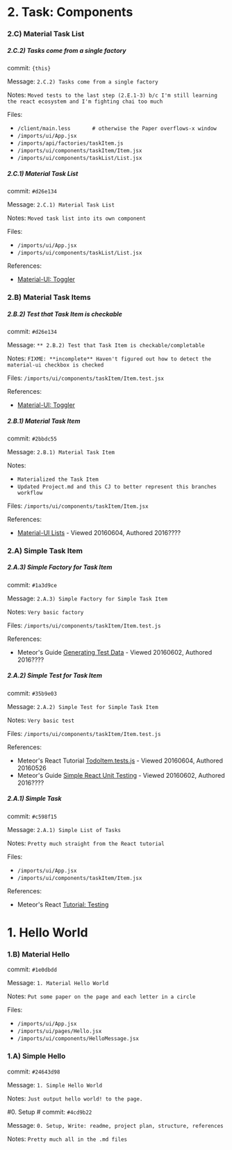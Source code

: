 # 2. Task: Components #
### 2.C) Material Task List

##### 2.C.2) Tasks come from a single factory
commit: `{this}`

Message: `2.C.2) Tasks come from a single factory`

Notes: `Moved tests to the last step (2.E.1-3) b/c I'm still learning the react ecosystem and I'm fighting chai too much`

Files:
*  `/client/main.less       # otherwise the Paper overflows-x window`
*  `/imports/ui/App.jsx`
*  `/imports/api/factories/taskItem.js`
*  `/imports/ui/components/taskItem/Item.jsx`
*  `/imports/ui/components/taskList/List.jsx`

##### 2.C.1) Material Task List
commit: `#d26e134`

Message: `2.C.1) Material Task List`

Notes: `Moved task list into its own component`

Files:
*  `/imports/ui/App.jsx`
*  `/imports/ui/components/taskList/List.jsx`

References:
* [Material-UI: Toggler](http://www.material-ui.com/#/components/toggle)

### 2.B) Material Task Items

##### 2.B.2) Test that Task Item is checkable
commit: `#d26e134`

Message: `** 2.B.2) Test that Task Item is checkable/completable`

Notes: `FIXME: **incomplete** Haven't figured out how to detect the material-ui checkbox is checked`

Files:  `/imports/ui/components/taskItem/Item.test.jsx`

References:
* [Material-UI: Toggler](http://www.material-ui.com/#/components/toggle)

##### 2.B.1) Material Task Item
commit: `#2bbdc55`

Message: `2.B.1) Material Task Item`

Notes:
* `Materialized the Task Item`
* `Updated Project.md and this CJ to better represent this branches workflow`

Files:  `/imports/ui/components/taskItem/Item.jsx`

References:
* [Material-UI Lists](http://www.material-ui.com/#/components/list) - Viewed 20160604, Authored 2016????

### 2.A) Simple Task Item

##### 2.A.3) Simple Factory for Task Item
commit: `#1a3d9ce`

Message: `2.A.3) Simple Factory for Simple Task Item`

Notes: `Very basic factory`

Files:  `/imports/ui/components/taskItem/Item.test.js`

References:
* Meteor's Guide [Generating Test Data](http://guide.meteor.com/testing.html#generating-test-data) - Viewed 20160602, Authored 2016????

##### 2.A.2) Simple Test for Task Item
commit: `#35b9e03`

Message: `2.A.2) Simple Test for Simple Task Item`

Notes: `Very basic test`

Files: `/imports/ui/components/taskItem/Item.test.js`

References:
* Meteor's React Tutorial [TodoItem.tests.js](https://github.com/meteor/todos/blob/64443420030eeaa16a6e7d38743655ee7522d65c/imports/ui/components/TodoItem.tests.js) - Viewed 20160604, Authored 20160526
* Meteor's Guide [Simple React Unit Testing](http://guide.meteor.com/testing.html#simple-react-unit-test) - Viewed 20160602, Authored 2016????

##### 2.A.1) Simple Task
commit: `#c598f15`

Message: `2.A.1) Simple List of Tasks`

Notes: `Pretty much straight from the React tutorial`

Files:
* `/imports/ui/App.jsx`
* `/imports/ui/components/taskItem/Item.jsx`

References:
* Meteor's React [Tutorial: Testing](https://www.meteor.com/tutorials/react/testing)


# 1. Hello World #
### 1.B) Material Hello
commit: `#1e0dbdd`

Message: `1. Material Hello World`

Notes: `Put some paper on the page and each letter in a circle`

Files:
* `/imports/ui/App.jsx`
* `/imports/ui/pages/Hello.jsx`
* `/imports/ui/components/HelloMessage.jsx`


### 1.A) Simple Hello
commit: `#24643d98`

Message: `1. Simple Hello World`

Notes: `Just output hello world! to the page.`

#0. Setup #
commit: `#4cd9b22`

Message:  `0. Setup, Write: readme, project plan, structure, references`

Notes: `Pretty much all in the .md files`
